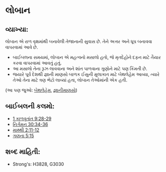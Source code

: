 # લોબાન 

## વ્યાખ્યા: 

લોબાન એ રાળ વૃક્ષમાંથી બનાવેલી તેજાનાની સુવાસ છે.
તેને અત્તર અને ધૂપ બનાવવા વાપરવામાં આવે છે.

* બાઈબલના સમયમાં, લોબાન એ મહત્વનો મસાલો હતો, જે મૃતદેહોને દફન માટે તૈયાર કરવા વાપરવામાં આવતું હતું.
* આ મસાલો તેના રૂઝ લાવવાના અને શાંત પાળવાના ગુણોને માટે પણ કિંમતી છે.
* જયારે પૂર્વ દેશથી જ્ઞાની માણસો બાળક ઈસુની મુલાકાત માટે બેથલેહેમ આવ્યા, ત્યારે તેઓ તેના માટે ત્રણ ભેટો લાવ્યાં હતા, લોબાન તેઓમાંની એક હતી.

(આ પણ જુઓ: [બેથલેહેમ](../names/bethlehem.md), [જ્ઞાનીમાણસો](../other/learnedmen.md))

## બાઈબલની કલમો: 

* [1 કાળવૃતાંત 9:28-29](rc://gu/tn/help/1ch/09/28)
* [નિર્ગમન 30:34-36](rc://gu/tn/help/exo/30/34)
* [માથ્થી 2:11-12](rc://gu/tn/help/mat/02/11)
* [ગણના 5:15](rc://gu/tn/help/num/05/15)

## શબ્દ માહિતી: 

* Strong's: H3828, G3030
